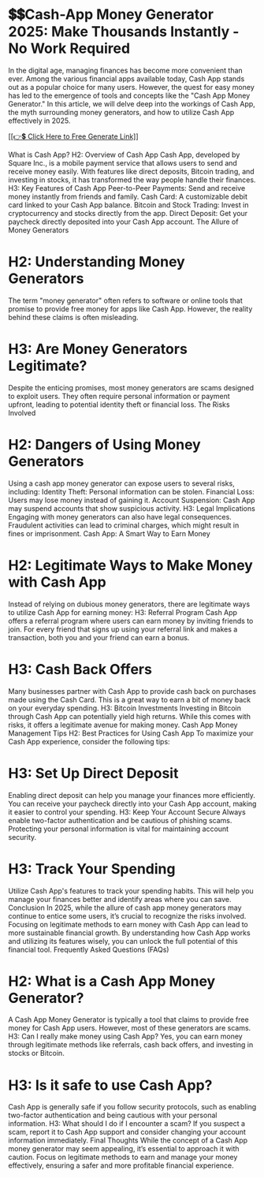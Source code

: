 # 💲💲Cash-App Money Generator 2025: Make Thousands Instantly - No Work Required
In the digital age, managing finances has become more convenient than ever. Among the various financial apps available today, Cash App stands out as a popular choice for many users. However, the quest for easy money has led to the emergence of tools and concepts like the "Cash App Money Generator." In this article, we will delve deep into the workings of Cash App, the myth surrounding money generators, and how to utilize Cash App effectively in 2025.

 

[[[👉💲 Click Here to Free Generate Link]]](https://cutt.ly/Ce8RazPV)

 

What is Cash App?
H2: Overview of Cash App
Cash App, developed by Square Inc., is a mobile payment service that allows users to send and receive money easily. With features like direct deposits, Bitcoin trading, and investing in stocks, it has transformed the way people handle their finances.
H3: Key Features of Cash App
Peer-to-Peer Payments: Send and receive money instantly from friends and family.
Cash Card: A customizable debit card linked to your Cash App balance.
Bitcoin and Stock Trading: Invest in cryptocurrency and stocks directly from the app.
Direct Deposit: Get your paycheck directly deposited into your Cash App account.
The Allure of Money Generators
# H2: Understanding Money Generators
The term "money generator" often refers to software or online tools that promise to provide free money for apps like Cash App. However, the reality behind these claims is often misleading.
# H3: Are Money Generators Legitimate?
Despite the enticing promises, most money generators are scams designed to exploit users. They often require personal information or payment upfront, leading to potential identity theft or financial loss.
The Risks Involved
# H2: Dangers of Using Money Generators
Using a cash app money generator can expose users to several risks, including:
Identity Theft: Personal information can be stolen.
Financial Loss: Users may lose money instead of gaining it.
Account Suspension: Cash App may suspend accounts that show suspicious activity.
H3: Legal Implications
Engaging with money generators can also have legal consequences. Fraudulent activities can lead to criminal charges, which might result in fines or imprisonment.
Cash App: A Smart Way to Earn Money
# H2: Legitimate Ways to Make Money with Cash App
Instead of relying on dubious money generators, there are legitimate ways to utilize Cash App for earning money:
H3: Referral Program
Cash App offers a referral program where users can earn money by inviting friends to join. For every friend that signs up using your referral link and makes a transaction, both you and your friend can earn a bonus.
# H3: Cash Back Offers
Many businesses partner with Cash App to provide cash back on purchases made using the Cash Card. This is a great way to earn a bit of money back on your everyday spending.
H3: Bitcoin Investments
Investing in Bitcoin through Cash App can potentially yield high returns. While this comes with risks, it offers a legitimate avenue for making money.
Cash App Money Management Tips
H2: Best Practices for Using Cash App
To maximize your Cash App experience, consider the following tips:
# H3: Set Up Direct Deposit
Enabling direct deposit can help you manage your finances more efficiently. You can receive your paycheck directly into your Cash App account, making it easier to control your spending.
H3: Keep Your Account Secure
Always enable two-factor authentication and be cautious of phishing scams. Protecting your personal information is vital for maintaining account security.
# H3: Track Your Spending
Utilize Cash App's features to track your spending habits. This will help you manage your finances better and identify areas where you can save.
Conclusion
In 2025, while the allure of cash app money generators may continue to entice some users, it’s crucial to recognize the risks involved. Focusing on legitimate methods to earn money with Cash App can lead to more sustainable financial growth. By understanding how Cash App works and utilizing its features wisely, you can unlock the full potential of this financial tool.
Frequently Asked Questions (FAQs)
# H2: What is a Cash App Money Generator?
A Cash App Money Generator is typically a tool that claims to provide free money for Cash App users. However, most of these generators are scams.
H3: Can I really make money using Cash App?
Yes, you can earn money through legitimate methods like referrals, cash back offers, and investing in stocks or Bitcoin.
# H3: Is it safe to use Cash App?
Cash App is generally safe if you follow security protocols, such as enabling two-factor authentication and being cautious with your personal information.
H3: What should I do if I encounter a scam?
If you suspect a scam, report it to Cash App support and consider changing your account information immediately.
Final Thoughts
While the concept of a Cash App money generator may seem appealing, it’s essential to approach it with caution. Focus on legitimate methods to earn and manage your money effectively, ensuring a safer and more profitable financial experience.
